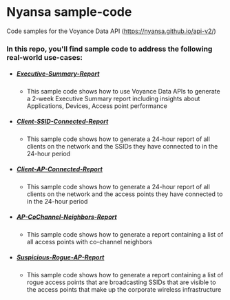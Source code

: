 # Nyansa sample-code
Code samples for the Voyance Data API (https://nyansa.github.io/api-v2/) 

### In this repo, you'll find sample code to address the following real-world use-cases:

* ##### [Executive-Summary-Report](https://github.com/Nyansa/sample-code)
  * This sample code shows how to use Voyance Data APIs to generate a 2-week Executive Summary report including insights about Applications, Devices, Access point performance

* ##### [Client-SSID-Connected-Report](https://github.com/Nyansa/sample-code)
  * This sample code shows how to generate a 24-hour report of all clients on the network and the SSIDs they have connected to in the 24-hour period

* ##### [Client-AP-Connected-Report](https://github.com/Nyansa/sample-code)
  * This sample code shows how to generate a 24-hour report of all clients on the network and the access points they have connected to in the 24-hour period
 
* ##### [AP-CoChannel-Neighbors-Report](https://github.com/Nyansa/sample-code)
  * This sample code shows how to generate a report containing a list of all access points with co-channel neighbors

* ##### [Suspicious-Rogue-AP-Report](https://github.com/Nyansa/sample-code)
  * This sample code shows how to generate a report containing a list of rogue access points that are broadcasting SSIDs that are visible to the access points that make up the corporate wireless infrastructure
  

